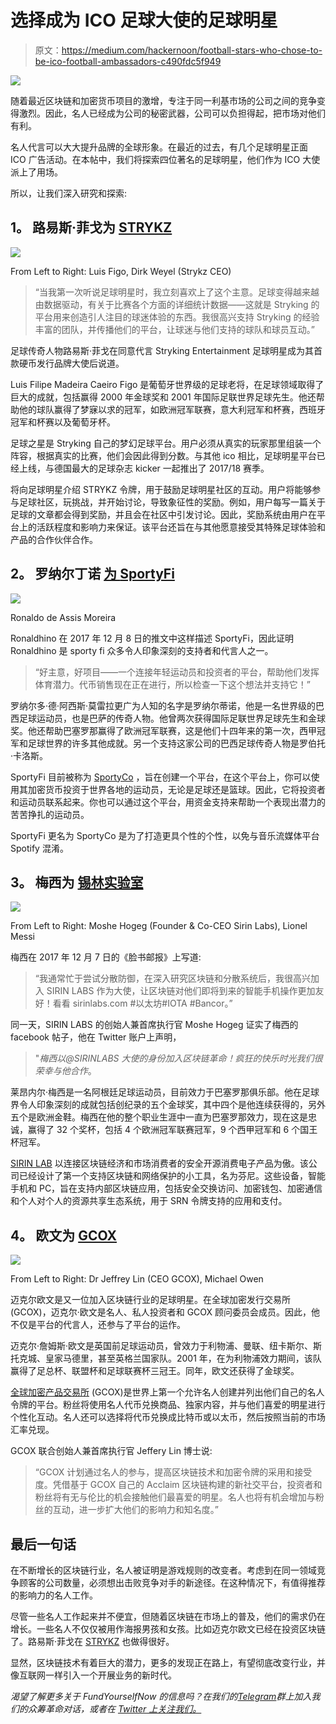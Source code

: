 # 选择成为 ICO 足球大使的足球明星

> 原文：<https://medium.com/hackernoon/football-stars-who-chose-to-be-ico-football-ambassadors-c490fdc5f949>

![](img/e85f454cc78945b0736447935e2a1e30.png)

随着最近区块链和加密货币项目的激增，专注于同一利基市场的公司之间的竞争变得激烈。因此，名人已经成为公司的秘密武器，公司可以负担得起，把市场对他们有利。

名人代言可以大大提升品牌的全球形象。在最近的过去，有几个足球明星正面 ICO 广告活动。在本帖中，我们将探索四位著名的足球明星，他们作为 ICO 大使派上了用场。

所以，让我们深入研究和探索:

## **1。** **路易斯·菲戈为** [**STRYKZ**](http://bit.ly/2KyFffb)

![](img/e2bdb50c22f9be77ece5f6a628660388.png)

From Left to Right: Luis Figo, Dirk Weyel (Strykz CEO)

> “当我第一次听说足球明星时，我立刻喜欢上了这个主意。足球变得越来越由数据驱动，有关于比赛各个方面的详细统计数据——这就是 Stryking 的平台用来创造引人注目的球迷体验的东西。我很高兴支持 Stryking 的经验丰富的团队，并传播他们的平台，让球迷与他们支持的球队和球员互动。”

足球传奇人物路易斯·菲戈在同意代言 Stryking Entertainment 足球明星成为其首款硬币发行品牌大使后说道。

Luis Filipe Madeira Caeiro Figo 是葡萄牙世界级的足球老将，在足球领域取得了巨大的成就，包括赢得 2000 年金球奖和 2001 年国际足联世界足球先生。他还帮助他的球队赢得了梦寐以求的冠军，如欧洲冠军联赛，意大利冠军和杯赛，西班牙冠军和杯赛以及葡萄牙杯。

足球之星是 Stryking 自己的梦幻足球平台。用户必须从真实的玩家那里组装一个阵容，根据真实的比赛，他们会因此得到分数。与其他 ico 相比，足球明星平台已经上线，与德国最大的足球杂志 kicker 一起推出了 2017/18 赛季。

将向足球明星介绍 STRYKZ 令牌，用于鼓励足球明星社区的互动。用户将能够参与足球社区，玩挑战，并开始讨论，导致象征性的奖励。例如，用户每写一篇关于足球的文章都会得到奖励，并且会在社区中引发讨论。因此，奖励系统由用户在平台上的活跃程度和影响力来保证。该平台还旨在与其他愿意接受其特殊足球体验和产品的合作伙伴合作。

## **2。** **罗纳尔丁诺** [为 **SportyFi**](http://bit.ly/2IPf6D2)

![](img/319360531d8abe19750b4726a414974a.png)

Ronaldo de Assis Moreira

Ronaldhino 在 2017 年 12 月 8 日的推文中这样描述 SportyFi，因此证明 Ronaldhino 是 sporty fi 众多令人印象深刻的支持者和代言人之一。

> “好主意，好项目——一个连接年轻运动员和投资者的平台，帮助他们发挥体育潜力。代币销售现在正在进行，所以检查一下这个想法并支持它！”

罗纳尔多·德·阿西斯·莫雷拉更广为人知的名字是罗纳尔蒂诺，他是一名世界级的巴西足球运动员，也是巴萨的传奇人物。他曾两次获得国际足联世界足球先生和金球奖。他还帮助巴塞罗那赢得了欧洲冠军联赛，这是他们十四年来的第一次，西甲冠军和足球世界的许多其他成就。另一个支持这家公司的巴西足球传奇人物是罗伯托·卡洛斯。

SportyFi 目前被称为 [SportyCo](http://bit.ly/2IPf6D2) ，旨在创建一个平台，在这个平台上，你可以使用其加密货币投资于世界各地的运动员，无论是足球还是篮球。因此，它将投资者和运动员联系起来。你也可以通过这个平台，用资金支持来帮助一个表现出潜力的苦苦挣扎的运动员。

SportyFi 更名为 SportyCo 是为了打造更具个性的个性，以免与音乐流媒体平台 Spotify 混淆。

## **3。** **梅西为** [**锡林实验室**](http://bit.ly/2KKrid4)

![](img/aa97dbf3d57b943a1a14f71dcb1d6f8a.png)

From Left to Right: Moshe Hogeg (Founder & Co-CEO Sirin Labs), Lionel Messi

梅西在 2017 年 12 月 7 日的《脸书邮报》上写道:

> “我通常忙于尝试分散防御，在深入研究区块链和分散系统后，我很高兴加入 SIRIN LABS 作为大使，让区块链对他们即将到来的智能手机操作更加友好！看看 sirinlabs.com #以太坊#IOTA #Bancor。”

同一天，SIRIN LABS 的创始人兼首席执行官 Moshe Hogeg 证实了梅西的 facebook 帖子，他在 Twitter 账户上声明，

> "*梅西以@SIRINLABS 大使的身份加入区块链革命！疯狂的快乐时光我们很荣幸与他合作*。

莱昂内尔·梅西是一名阿根廷足球运动员，目前效力于巴塞罗那俱乐部。他在足球界令人印象深刻的成就包括创纪录的五个金球奖，其中四个是他连续获得的，另外五个是欧洲金鞋。梅西在他的整个职业生涯中一直为巴塞罗那效力，现在这是忠诚，赢得了 32 个奖杯，包括 4 个欧洲冠军联赛冠军，9 个西甲冠军和 6 个国王杯冠军。

[SIRIN LAB](http://bit.ly/2KKrid4) 以连接区块链经济和市场消费者的安全开源消费电子产品为傲。该公司已经设计了第一个支持区块链和网络保护的小工具，名为芬尼。这些设备，智能手机和 PC，旨在支持内部区块链应用，包括安全交换访问、加密钱包、加密通信和个人对个人的资源共享生态系统，用于 SRN 令牌支持的应用和支付。

## **4。** **欧文为** [**GCOX**](http://bit.ly/2u4MKPN)

![](img/54ca37964f3ebfa1b385a3c8ccdb3b98.png)

From Left to Right: Dr Jeffrey Lin (CEO GCOX), Michael Owen

迈克尔欧文是又一位加入区块链行业的足球明星。在全球加密发行交易所(GCOX)，迈克尔·欧文是名人、私人投资者和 GCOX 顾问委员会成员。因此，他不仅是平台的代言人，还参与了平台的运作。

迈克尔·詹姆斯·欧文是英国前足球运动员，曾效力于利物浦、曼联、纽卡斯尔、斯托克城、皇家马德里，甚至英格兰国家队。2001 年，在为利物浦效力期间，该队赢得了足总杯、联盟杯和足球联赛杯三冠王。同年，欧文还获得了金球奖。

[全球加密产品交易所](http://bit.ly/2u4MKPN) (GCOX)是世界上第一个允许名人创建并列出他们自己的名人令牌的平台。粉丝将使用名人代币兑换商品、独家内容，并与他们喜爱的明星进行个性化互动。名人还可以选择将代币兑换成比特币或以太币，然后按照当前的市场汇率兑现。

GCOX 联合创始人兼首席执行官 Jeffery Lin 博士说:

> “GCOX 计划通过名人的参与，提高区块链技术和加密令牌的采用和接受度。凭借基于 GCOX 自己的 Acclaim 区块链构建的新社交平台，投资者和粉丝将有无与伦比的机会接触他们最喜爱的明星。名人也将有机会增加与粉丝的互动，进一步扩大他们的影响力和知名度。”

## **最后一句话**

在不断增长的区块链行业，名人被证明是游戏规则的改变者。考虑到在同一领域竞争顾客的公司数量，必须想出击败竞争对手的新途径。在这种情况下，有值得推荐的影响力的名人工作。

尽管一些名人工作起来并不便宜，但随着区块链在市场上的普及，他们的需求仍在增长。一些名人不仅仅被用作海报男孩和女孩。比如迈克尔欧文已经在投资区块链了。路易斯·菲戈在 [STRYKZ](http://bit.ly/2KyFffb) 也做得很好。

显然，区块链技术有着巨大的潜力，更多的发现正在路上，有望彻底改变行业，并像互联网一样引入一个开展业务的新时代。

*渴望了解更多关于 FundYourselfNow 的信息吗？在我们的*[*Telegram*](https://t.me/fundyourselfnow)*群上加入我们的众筹革命对话，或者在* [*Twitter 上关注我们。*](https://twitter.com/fundyourselfnow)